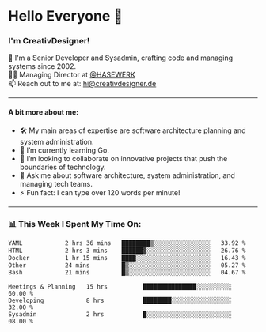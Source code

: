 # Hello Everyone 👋

### I'm CreativDesigner!

🔭 I'm a Senior Developer and Sysadmin, crafting code and managing systems since 2002.  
👨‍💼 Managing Director at [@HASEWERK](https://github.com/HASEWERK)  
📫 Reach out to me at: [hi@creativdesigner.de](mailto:hi@creativdesigner.de)  

---

#### A bit more about me:

- 🛠 My main areas of expertise are software architecture planning and system administration.
- 🌱 I’m currently learning Go.
- 👯 I’m looking to collaborate on innovative projects that push the boundaries of technology.
- 💬 Ask me about software architecture, system administration, and managing tech teams.
- ⚡ Fun fact: I can type over 120 words per minute!  

---

### 📊 **This Week I Spent My Time On:**

<!--START_SECTION:waka-->

```txt
YAML            2 hrs 36 mins   ████████▒░░░░░░░░░░░░░░░░   33.92 %
HTML            2 hrs 3 mins    ██████▓░░░░░░░░░░░░░░░░░░   26.76 %
Docker          1 hr 15 mins    ████░░░░░░░░░░░░░░░░░░░░░   16.43 %
Other           24 mins         █▒░░░░░░░░░░░░░░░░░░░░░░░   05.27 %
Bash            21 mins         █▒░░░░░░░░░░░░░░░░░░░░░░░   04.67 %
```

<!--END_SECTION:waka-->

```text
Meetings & Planning   15 hrs          ███████████████░░░░░░░░░░   60.00 % 
Developing            8 hrs           ████████░░░░░░░░░░░░░░░░░   32.00 % 
Sysadmin              2 hrs           █░░░░░░░░░░░░░░░░░░░░░░░░   08.00 %

